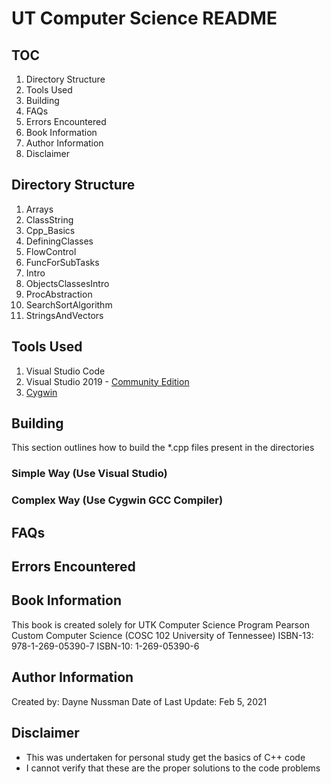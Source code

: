 # UT Computer Science README

## TOC
1. Directory Structure
1. Tools Used
1. Building
1. FAQs
1. Errors Encountered
1. Book Information
1. Author Information
1. Disclaimer

## Directory Structure
1. Arrays
1. ClassString
1. Cpp_Basics
1. DefiningClasses
1. FlowControl
1. FuncForSubTasks
1. Intro
1. ObjectsClassesIntro
1. ProcAbstraction
1. SearchSortAlgorithm
1. StringsAndVectors

## Tools Used
1. Visual Studio Code
1. Visual Studio 2019 - [Community Edition]()
1. [Cygwin]()

## Building

This section outlines how to build the *.cpp files present in the directories

### Simple Way (Use Visual Studio)

### Complex Way (Use Cygwin GCC Compiler)

## FAQs

## Errors Encountered

## Book Information
This book is created solely for UTK Computer Science Program
Pearson Custom Computer Science (COSC 102 University of Tennessee)
ISBN-13: 978-1-269-05390-7
ISBN-10: 1-269-05390-6

## Author Information
Created by: Dayne Nussman
Date of Last Update: Feb 5, 2021

## Disclaimer
- This was undertaken for personal study get the basics of C++ code
- I cannot verify that these are the proper solutions to the code problems
